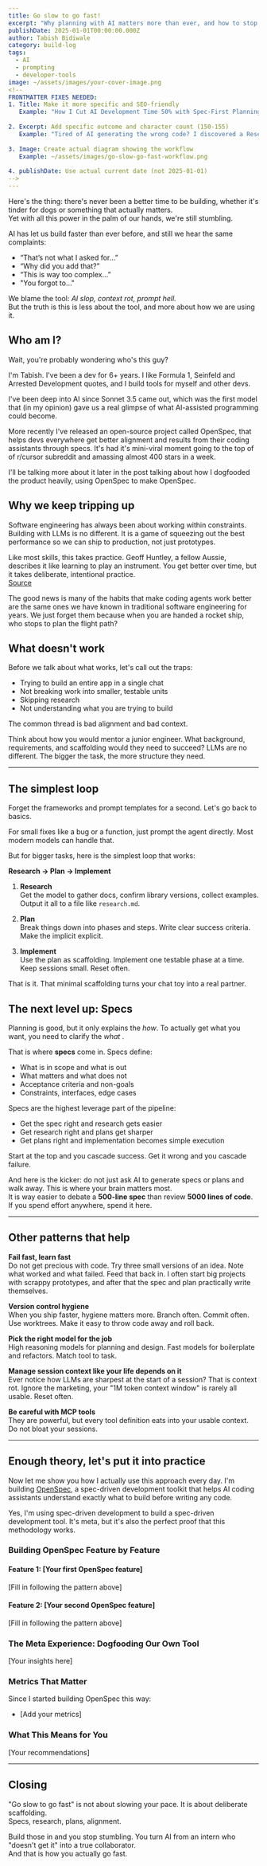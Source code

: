 ```yaml
---
title: Go slow to go fast!
excerpt: "Why planning with AI matters more than ever, and how to stop stumbling when you're building with LLMs."
publishDate: 2025-01-01T00:00:00.000Z
author: Tabish Bidiwale
category: build-log
tags:
  - AI
  - prompting
  - developer-tools
image: ~/assets/images/your-cover-image.png
<!-- 
FRONTMATTER FIXES NEEDED:
1. Title: Make it more specific and SEO-friendly
   Example: "How I Cut AI Development Time 50% with Spec-First Planning"
   
2. Excerpt: Add specific outcome and character count (150-155)
   Example: "Tired of AI generating the wrong code? I discovered a Research → Plan → Implement workflow that cut my dev time from 3 days to 6 hours. With real examples."
   
3. Image: Create actual diagram showing the workflow
   Example: ~/assets/images/go-slow-go-fast-workflow.png
   
4. publishDate: Use actual current date (not 2025-01-01)
-->
---
```



Here's the thing: there's never been a better time to be building, whether it's tinder for dogs or something that actually matters.  
Yet with all this power in the palm of our hands, we're still stumbling.  

AI has let us build faster than ever before, and still we hear the same complaints:

* “That’s not what I asked for…”
* “Why did you add that?”
* “This is way too complex…”
* "You forgot to…"

We blame the tool: *AI slop, context rot, prompt hell.*  
But the truth is this is less about the tool, and more about how we are using it.


## Who am I?

Wait, you're probably wondering who's this guy?  

I'm Tabish. I've been a dev for 6+ years. I like Formula 1, Seinfeld and Arrested Development quotes, and I build tools for myself and other devs.  

I've been deep into AI since Sonnet 3.5 came out, which was the first model that (in my opinion) gave us a real glimpse of what AI-assisted programming could become.

More recently I've released an open-source project called OpenSpec, that helps devs everywhere get better alignment and results from their coding assistants through specs. It's had it's mini-viral moment going to the top of of r/cursor subreddit and amassing almost 400 stars in a week.

I'll be talking more about it later in the post talking about how I dogfooded the product heavily, using OpenSpec to make OpenSpec. 

## Why we keep tripping up

Software engineering has always been about working within constraints. Building with LLMs is no different. It is a game of squeezing out the best performance so we can ship to production, not just prototypes.  

Like most skills, this takes practice. Geoff Huntley, a fellow Aussie, describes it like learning to play an instrument. You get better over time, but it takes deliberate, intentional practice.  
[Source](https://ghuntley.com/play/)

The good news is many of the habits that make coding agents work better are the same ones we have known in traditional software engineering for years. We just forget them because when you are handed a rocket ship, who stops to plan the flight path?


## What doesn't work


Before we talk about what works, let's call out the traps:

* Trying to build an entire app in a single chat
* Not breaking work into smaller, testable units
* Skipping research
* Not understanding what you are trying to build

The common thread is bad alignment and bad context.

<!-- Show the cost of bad alignment
Example visualization:
"The Alignment Tax:
- No spec: 3 rewrites = 12 hours wasted = $600 in API costs
- With spec: 0 rewrites = 2 hours total = $40 in API costs

[Create simple bar chart showing time/cost comparison]"
-->  

Think about how you would mentor a junior engineer. What background, requirements, and scaffolding would they need to succeed? LLMs are no different. The bigger the task, the more structure they need.

---

## The simplest loop

Forget the frameworks and prompt templates for a second. Let's go back to basics.  

For small fixes like a bug or a function, just prompt the agent directly. Most modern models can handle that.  

But for bigger tasks, here is the simplest loop that works:

**Research → Plan → Implement**

1. **Research**  
   Get the model to gather docs, confirm library versions, collect examples. Output it all to a file like `research.md`.

2. **Plan**  
   Break things down into phases and steps. Write clear success criteria. Make the implicit explicit.

3. **Implement**  
   Use the plan as scaffolding. Implement one testable phase at a time. Keep sessions small. Reset often.

That is it. That minimal scaffolding turns your chat toy into a real partner.


## The next level up: Specs

Planning is good, but it only explains the *how*. To actually get what you want, you need to clarify the *what* .  

That is where **specs** come in. Specs define:

* What is in scope and what is out
* What matters and what does not
* Acceptance criteria and non-goals
* Constraints, interfaces, edge cases

Specs are the highest leverage part of the pipeline:  

- Get the spec right and research gets easier  
- Get research right and plans get sharper  
- Get plans right and implementation becomes simple execution  

Start at the top and you cascade success. Get it wrong and you cascade failure.

<!-- Add cascade failure example
Example:
"How one bad spec line cascaded into 2 days of waste:

Spec line: 'Support real-time updates'
↓
AI interpreted as: Need WebSocket server
↓  
Added: Socket.io, Redis, pub/sub architecture
↓
Result: 3,000 lines of unnecessary complexity

The fix: Changed to 'Poll for updates every 30 seconds'
Result: 50 lines of simple code"
-->  

And here is the kicker: do not just ask AI to generate specs or plans and walk away. This is where your brain matters most.  
It is way easier to debate a **500-line spec** than review **5000 lines of code**. If you spend effort anywhere, spend it here.

<!-- Add leverage visualization
Create a diagram showing:
- 1 line of spec error → 10 lines of plan errors → 100 lines of code errors
- Time to fix: 1 minute vs 10 minutes vs 2 hours

Include real example:
"I once had 'support multiple users' in my spec. The AI added:
- User authentication system
- PostgreSQL instead of SQLite  
- JWT tokens
- Password reset flows
- 2,000 lines of unnecessary code

Removing those 3 words from the spec saved a day of work."
-->

---

## Other patterns that help

**Fail fast, learn fast**  
Do not get precious with code. Try three small versions of an idea. Note what worked and what failed. Feed that back in. I often start big projects with scrappy prototypes, and after that the spec and plan practically write themselves.

<!-- Show actual prototype iterations
Example:
"Building a markdown parser - 3 attempts in 90 minutes:

Attempt 1 (20 min): Regex-based
- ✅ Fast
- ❌ Broke on nested elements
- Lesson: Need proper tokenization

Attempt 2 (35 min): Hand-rolled parser
- ✅ Handled nesting  
- ❌ 500+ lines of code
- Lesson: Too complex to maintain

Attempt 3 (35 min): Marked.js + custom renderer
- ✅ 50 lines of code
- ✅ Battle-tested parser
- ✅ Easy to extend

Final spec incorporated all these learnings."
-->

**Version control hygiene**  
When you ship faster, hygiene matters more. Branch often. Commit often. Use worktrees. Make it easy to throw code away and roll back.

**Pick the right model for the job**  
High reasoning models for planning and design. Fast models for boilerplate and refactors. Match tool to task.

**Manage session context like your life depends on it**  
Ever notice how LLMs are sharpest at the start of a session? That is context rot. Ignore the marketing, your "1M token context window" is rarely all usable. Reset often.

<!-- Add context management metrics
Example:
"Real numbers from my last project:

Context Usage | Code Quality | Success Rate
0-40%        | Excellent    | 95%
40-60%       | Good         | 80%
60-80%       | Degraded     | 60%
80%+         | Poor         | 30%

When I hit 60%, I compact:
- Save progress to progress.md
- Start fresh session
- Include only essential context

This graph shows why: [Add visual showing response quality vs context usage]"
-->

**Be careful with MCP tools**  
They are powerful, but every tool definition eats into your usable context. Do not bloat your sessions.

<!-- Add tool management example
Example:
"Context usage with different tool configurations:

All MCP tools enabled: 45% context used before writing code
Core tools only: 15% context used
Custom minimal set: 8% context used

My rule: Start with no tools, add only when needed."
-->

---

## Enough theory, let's put it into practice

<!-- TABISH: This is where you make the post shine! Turn it from advice into a real build log -->

Now let me show you how I actually use this approach every day. I'm building [OpenSpec](https://github.com/Fission-AI/OpenSpec/), a spec-driven development toolkit that helps AI coding assistants understand exactly what to build before writing any code.

Yes, I'm using spec-driven development to build a spec-driven development tool. It's meta, but it's also the perfect proof that this methodology works.

### Building OpenSpec Feature by Feature

<!-- POINTER 1: Show 2-3 real features you built with this methodology
Example structure for each feature:

#### Feature: Adding the /openspec:proposal Slash Command

**The Problem**: [What specific challenge were you solving?]

**Research Phase** (15 minutes):
- Show snippets from your actual research.md
- What existing code/patterns did you discover?
- What constraints did you identify?

**Spec Creation** (30 minutes):
- Show your actual proposal.md from openspec/changes/
- Include the key requirements you defined
- Show any acceptance criteria

**Implementation** (X hours):
- Show your tasks.md with checkboxes
- Include 1-2 key code snippets
- Mention any surprises or pivots

**Results**:
- Time taken vs estimate
- Quality of first implementation
- Number of revisions needed
-->

#### Feature 1: [Your first OpenSpec feature]

[Fill in following the pattern above]

#### Feature 2: [Your second OpenSpec feature]

[Fill in following the pattern above]

### The Meta Experience: Dogfooding Our Own Tool

<!-- POINTER 2: Share insights about using your own methodology
- What worked better than expected?
- What patterns emerged across features?
- How did the specs evolve as you learned?
- Show a screenshot of your openspec/changes/ directory
-->

[Your insights here]

### Metrics That Matter

<!-- POINTER 3: Quantify your results
- Average time from idea to working code
- Percentage of features that needed major revisions
- Time saved compared to your old workflow
- Lines of specs vs lines of code generated
- API token costs per feature
-->

Since I started building OpenSpec this way:
- [Add your metrics]

### What This Means for You

<!-- POINTER 4: Connect back to the reader
- How can they start using this approach?
- Should they try OpenSpec? When is it ready?
- What's the minimum viable version of this methodology?
-->

[Your recommendations]

---

## Closing

<!-- Add concrete results and CTA
Example:
"My results after 30 days using this approach:
- Average feature time: 8 hours → 3 hours
- Code rewrites: 3-4 per feature → 0.5
- First-PR approval rate: 60% → 95%
- Monthly velocity: 5 features → 12 features

Total time invested in learning: 10 hours
Time saved in first month: 40+ hours

Want to try this yourself? Here are my templates:
- [Download my spec template](link)
- [Get the research prompt](link)  
- [Watch me build a feature live](link)

Questions? Find me on Twitter @tabishbidiwale"
-->

"Go slow to go fast" is not about slowing your pace. It is about deliberate scaffolding.  
Specs, research, plans, alignment.  

Build those in and you stop stumbling. You turn AI from an intern who "doesn't get it" into a true collaborator.  
And that is how you actually go fast.

<!-- Add final image
Create a before/after workflow diagram:

BEFORE:
Idea → Chat for 3 hours → Wrong solution → Start over → Frustration

AFTER:  
Idea → Spec (30min) → Research (15min) → Plan (30min) → Build (2hr) → Ship ✓
-->

<!-- MISSING SECTIONS TO ADD:

## The Tools and Setup (optional - could be brief)
- VS Code + Continue/Cursor
- Claude 3.5 Sonnet 
- Git worktrees setup
- Actual costs ($X per feature)

## Download My Templates (optional - or link to OpenSpec)
- Link to GitHub repo with templates
- Video walkthrough
- Example completed project

## Common Pitfalls and How to Avoid Them (optional)
[List specific problems with solutions]

TARGET LENGTH: With the OpenSpec section filled in, you should easily hit 2,000-2,500 words.
-->
